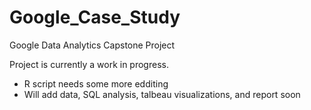 # Google_Case_Study
Google Data Analytics Capstone Project

Project is currently a work in progress. 

- R script needs some more edditing
- Will add data, SQL analysis, talbeau visualizations, and report soon
